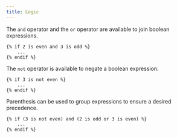 ```yaml
---
title: Logic
---
```


The `and` operator and the `or` operator are available to join boolean expressions.
```twig
{% if 2 is even and 3 is odd %}
	...
{% endif %}
```
The `not` operator is available to negate a boolean expression.
```twig
{% if 3 is not even %}
	...
{% endif %}
```
Parenthesis can be used to group expressions to ensure a desired precedence.
```twig
{% if (3 is not even) and (2 is odd or 3 is even) %}
	...
{% endif %}
```